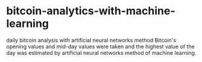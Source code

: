# bitcoin-analytics-with-machine-learning
daily bitcoin analysis with artificial neural networks method
Bitcoin's opening values and mid-day values were taken and the highest value of the day was estimated by artificial neural networks method of machine learning.
